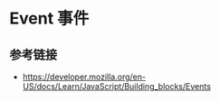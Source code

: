 # Event 事件

## 参考链接
* https://developer.mozilla.org/en-US/docs/Learn/JavaScript/Building_blocks/Events
